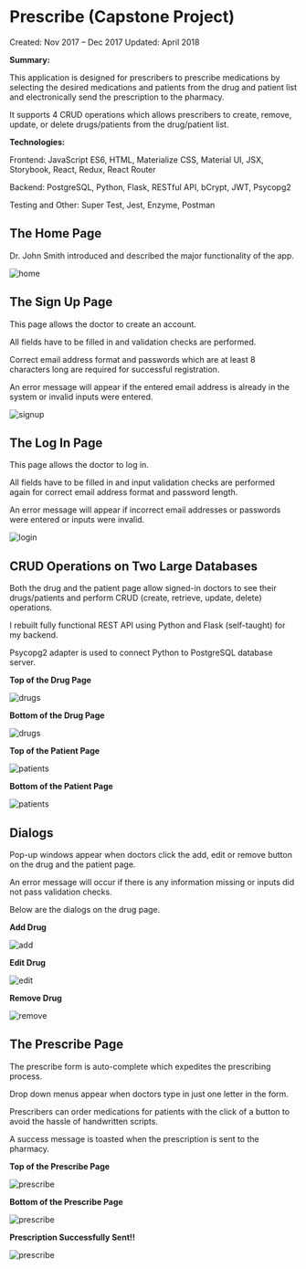 # Prescribe (Capstone Project)
Created: Nov 2017 – Dec 2017
Updated: April 2018

**Summary:**

This application is designed for prescribers to prescribe medications by selecting the desired medications and patients from the drug and patient list and electronically send the prescription to the pharmacy.

It supports 4 CRUD operations which allows prescribers to create, remove, update, or delete drugs/patients from the drug/patient list.


**Technologies:**

Frontend: JavaScript ES6, HTML, Materialize CSS, Material UI, JSX, Storybook, React, Redux, React Router

Backend: PostgreSQL, Python, Flask, RESTful API, bCrypt, JWT, Psycopg2

Testing and Other: Super Test, Jest, Enzyme, Postman


## The Home Page

Dr. John Smith introduced and described the major functionality of the app.

![home](screenshots/HomePage.png)

## The Sign Up Page

This page allows the doctor to create an account.  

All fields have to be filled in and validation checks are performed.  

Correct email address format and passwords which are at least 8 characters long are required for successful registration.

An error message will appear if the entered email address is already in the system or invalid inputs were entered.

![signup](screenshots/SignUpPage.png)

## The Log In Page

This page allows the doctor to log in.  

All fields have to be filled in and input validation checks are performed again for correct email address format and password length.

An error message will appear if incorrect email addresses or passwords were entered or inputs were invalid.

![login](screenshots/LogInPage.png)


## CRUD Operations on Two Large Databases

Both the drug and the patient page allow signed-in doctors to see their drugs/patients and perform CRUD (create, retrieve, update, delete) operations.

I rebuilt fully functional REST API using Python and Flask (self-taught) for my backend.  

Psycopg2 adapter is used to connect Python to PostgreSQL database server.

**Top of the Drug Page**

![drugs](screenshots/DrugPageTop.png)

**Bottom of the Drug Page**

![drugs](screenshots/DrugPageBottom.png)

**Top of the Patient Page**

![patients](screenshots/PatientPageTop.png)

**Bottom of the Patient Page**

![patients](screenshots/PatientPageBottom.png)


## Dialogs

Pop-up windows appear when doctors click the add, edit or remove button on the drug and the patient page.

An error message will occur if there is any information missing or inputs did not pass validation checks.

Below are the dialogs on the drug page.

**Add Drug**

![add](screenshots/AddDrug.png)

**Edit Drug**

![edit](screenshots/EditDrug.png)

**Remove Drug**

![remove](screenshots/RemoveDrug.png)


## The Prescribe Page

The prescribe form is auto-complete which expedites the prescribing process.

Drop down menus appear when doctors type in just one letter in the form.

Prescribers can order medications for patients with the click of a button to avoid the hassle of handwritten scripts.

A success message is toasted when the prescription is sent to the pharmacy.

**Top of the Prescribe Page**

![prescribe](screenshots/PrescribePageTop.png)

**Bottom of the Prescribe Page**

![prescribe](screenshots/PrescribePageBottom.png)

**Prescription Successfully Sent!!**

![prescribe](screenshots/PrescribePageSent.png)
